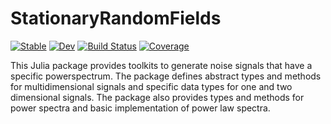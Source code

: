 # StationaryRandomFields

[![Stable](https://img.shields.io/badge/docs-stable-blue.svg)](https://EHTJulia.github.io/StationaryRandomFields.jl/stable/)
[![Dev](https://img.shields.io/badge/docs-dev-blue.svg)](https://EHTJulia.github.io/StationaryRandomFields.jl/dev/)
[![Build Status](https://github.com/EHTJulia/StationaryRandomFields.jl/actions/workflows/CI.yml/badge.svg?branch=main)](https://github.com/EHTJulia/StationaryRandomFields.jl/actions/workflows/CI.yml?query=branch%3Amain)
[![Coverage](https://codecov.io/gh/EHTJulia/StationaryRandomFields.jl/branch/main/graph/badge.svg)](https://codecov.io/gh/EHTJulia/StationaryRandomFields.jl)

This Julia package provides toolkits to generate noise signals that have a specific powerspectrum. The package defines abstract types and methods for multidimensional signals and specific data types for one and two dimensional signals. The package also provides types and methods for power spectra and basic implementation of power law spectra.


